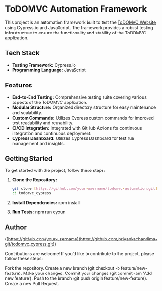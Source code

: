 # ToDOMVC Automation Framework

This project is an automation framework built to test the [ToDOMVC Website](https://todomvc.com/examples/react/dist/) using Cypress.io and JavaScript. The framework provides a robust testing infrastructure to ensure the functionality and stability of the ToDOMVC application.

## Tech Stack

- **Testing Framework:** Cypress.io
- **Programming Language:** JavaScript

## Features

- **End-to-End Testing:** Comprehensive testing suite covering various aspects of the ToDOMVC application.
- **Modular Structure:** Organized directory structure for easy maintenance and scalability.
- **Custom Commands:** Utilizes Cypress custom commands for improved test readability and reusability.
- **CI/CD Integration:** Integrated with GitHub Actions for continuous integration and continuous deployment.
- **Cypress Dashboard:** Utilizes Cypress Dashboard for test run management and insights.

## Getting Started

To get started with the project, follow these steps:

1. **Clone the Repository:**
   ```bash
   git clone [https://github.com/your-username/todomvc-automation.git](https://github.com/priyankachandima-git/todomvc_cypress.git)
   cd todomvc_cypress
   
2. **Install Dependencies:**
   npm install
   
3. **Run Tests:**
   npm run cy:run

## Author
([https://github.com/your-username](https://github.com/priyankachandima-git/todomvc_cypress.git))

Contributions are welcome! If you'd like to contribute to the project, please follow these steps:

Fork the repository.
Create a new branch (git checkout -b feature/new-feature).
Make your changes.
Commit your changes (git commit -am 'Add new feature').
Push to the branch (git push origin feature/new-feature).
Create a new Pull Request.
